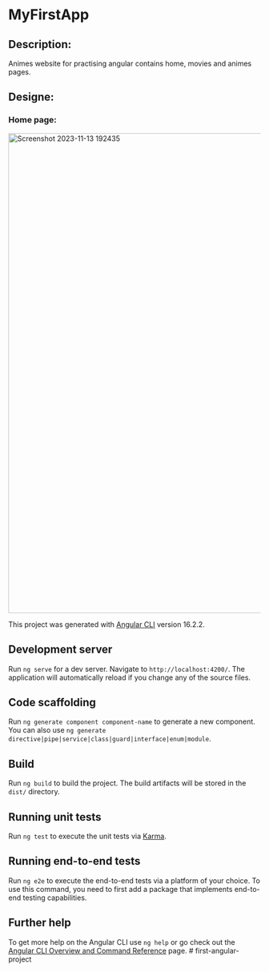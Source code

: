 # MyFirstApp

<h2>Description:</h2>
Animes website for practising angular contains home, movies and animes pages.

<h2>Designe:</h2>

<h3>Home page:</h3>

<img width="959" alt="Screenshot 2023-11-13 192435" src="https://github.com/Meriem1551/first-angular-project/assets/127052650/043caf6d-cf27-4df5-84dc-d1c9bd237b5e">

This project was generated with [Angular CLI](https://github.com/angular/angular-cli) version 16.2.2.

<h2>Development server</h2>

Run `ng serve` for a dev server. Navigate to `http://localhost:4200/`. The application will automatically reload if you change any of the source files.

<h2>Code scaffolding</h2>

Run `ng generate component component-name` to generate a new component. You can also use `ng generate directive|pipe|service|class|guard|interface|enum|module`.

<h2>Build</h2>

Run `ng build` to build the project. The build artifacts will be stored in the `dist/` directory.

<h2>Running unit tests</h2>

Run `ng test` to execute the unit tests via [Karma](https://karma-runner.github.io).

<h2>Running end-to-end tests</h2>

Run `ng e2e` to execute the end-to-end tests via a platform of your choice. To use this command, you need to first add a package that implements end-to-end testing capabilities.

<h2>Further help</h2>

To get more help on the Angular CLI use `ng help` or go check out the [Angular CLI Overview and Command Reference](https://angular.io/cli) page.
#   f i r s t - a n g u l a r - p r o j e c t 
 
 
